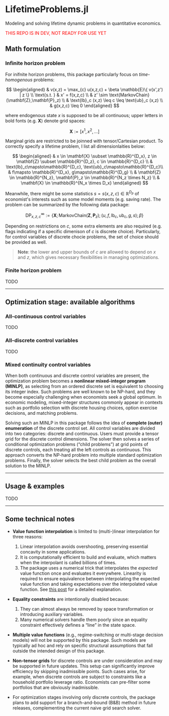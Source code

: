 # LifetimeProblems.jl
Modeling and solving lifetime dynamic problems in quantitative economics.

<font color=red>THIS REPO IS IN DEV, NOT READY FOR USE YET</font>


## Math formulation


### Infinite horizon problem

For inifnite horizon problems, this package particularly focus on _time-homogenous_ problems:

$$
\begin{aligned}
& v(x,z) = \max_{c} u(x,z,c) + \beta \mathbb{E}\{ v(x',z') | z \} \\
\text{s.t. } & x' = f(x,z,c) \\
    & z' \sim \text{MarkovChain}(\mathbf{Z},\mathbf{P}_z) \\
    & \text{lb}_c (x,z) \leq c \leq \text{ub}_c (x,z) \\
    & g(x,z,c) \leq 0 
\end{aligned}
$$

where endogenous state $x$ is supposed to be all continuous; upper letters in bold fonts (e.g. $\mathbf{X}$) denote grid spaces:

$$
\mathbf{X} := [x^1, x^2, \dots]
$$

Marginal grids are restricted to be joinned with tensor/Cartesian product. To correctly specify a lifetime problem, I list all dimensionlaities below:

$$
\begin{aligned}
& x \in \mathbf{X} \subset \mathbb{R}^{D_x}, z \in \mathbf{Z} \subset \mathbb{R}^{D_z}, c \in \mathbb{R}^{D_c} \\
& \text{lb}_c\mapsto\mathbb{R}^{D_c}, \text{ub}_c\mapsto\mathbb{R}^{D_c}\\
& f\mapsto \mathbb{R}^{D_x}, g\mapsto\mathbb{R}^{D_g} \\
& \mathbf{Z} \in \mathbb{R}^{N_z}, \mathbf{P}_z \in \mathbb{R}^{N_z \times N_z}  \\
& \mathbf{X} \in \mathbb{R}^{N_x \times D_x}
\end{aligned}
$$

Meanwhile, there might be some statistics $s = s(x,z,c) \in\mathbb{R}^{D_p}$ of economist's interests such as some model moments (e.g. saving rate).
The problem can be summarized by the following data package:

$$
\text{DP}^{\infty}_{x,z,c} := \{ \mathbf{X}; \text{MarkovChain}(\mathbf{Z},\mathbf{P}_z);  (u,f,\text{lb}_c,\text{ub}_c,g,s) ; \beta \}
$$

Depending on restrictions on $c$, some extra elements are also required (e.g. flags indicating if a specific dimenison of $c$ is discrete choice). Particularly, for control variables of discrete chocie problems, the set of choice should be provided as well.


> **Note**: the lower and upper bounds of $c$ are allowed to depend on $x$ and $z$, which gives necessary flexibilities in managing optimizations.



### Finite horizon problem

TODO




---

## Optimization stage: available algorithms

### All-continuous control variables

TODO


### All-discrete control variables


TODO


### Mixed continuity control variables

When both continuous and discrete control variables are present, the optimization problem becomes a **nonlinear mixed-integer program (MINLP)**, as selecting from an ordered discrete set is equivalent to choosing its integer index. Such problems are well known to be NP-hard, and they become especially challenging when economists seek a global optimum. In economic modeling, mixed-integer structures commonly appear in contexts such as portfolio selection with discrete housing choices, option exercise decisions, and matching problems.

Solving such an MINLP in this package follows the idea of **complete (outer) enumeration** of the discrete control set.  All control variables are divided into two categories: discrete and continuous. Users must provide a tensor grid for the discrete control dimensions.  The solver then solves a series of conditional optimization problems (“child problems”) at grid points of discrete controls, each treating all the left controls as continuous. This approach converts the NP-hard problem into multiple standard optimization problems. Finally, the solver selects the best child problem as the overall solution to the MINLP.







---

## Usage & examples


TODO




---

## Some technical notes

- **Value function interpolation** is limited to (multi-)linear interpolation for three reasons:  
  1. Linear interpolation avoids overshooting, preserving essential concavity in some applications.  
  2. It is computationally efficient to build and evaluate, which matters when the interpolant is called billions of times.  
  3. The package uses a numerical trick that interpolates the *expected* value function once and evaluates it everywhere. Linearity is required to ensure equivalence between interpolating the expected value function and taking expectations over the interpolated value function. See [this post](https://clpr.github.io/posts/005_averagelinearinterp/) for a detailed explanation.

- **Equality constraints** are intentionally disabled because:  
  1. They can almost always be removed by space transformation or introducing auxiliary variables.  
  2. Many numerical solvers handle them poorly since an equality constraint effectively defines a “line” in the state space.

- **Multiple value functions** (e.g., regime-switching or multi-stage decision models) will not be supported by this package. Such models are typically ad hoc and rely on specific structural assumptions that fall outside the intended design of this package.

- **Non-tensor grids** for discrete controls are under consideration and may be supported in future updates. This setup can significantly improve efficiency by skipping inadmissible points. Such cases arise, for example, when discrete controls are subject to constraints like a household portfolio leverage ratio. Economists can pre-filter some portfolios that are obviously inadmissible.

- For optimization stages involving only discrete controls, the package plans to add support for a branch-and-bound (B&B) method in future releases, complementing the current naive grid search solver.